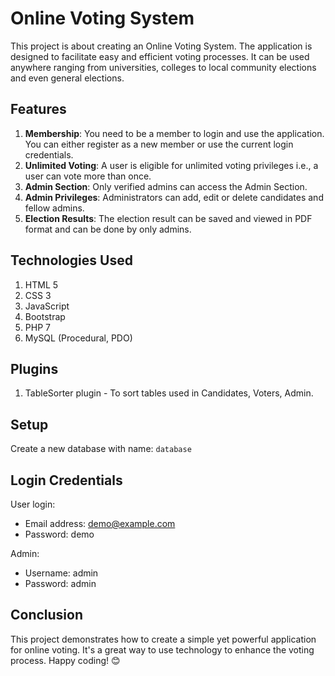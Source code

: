 # Online Voting System

This project is about creating an Online Voting System. The application is designed to facilitate easy and efficient voting processes. It can be used anywhere ranging from universities, colleges to local community elections and even general elections.

## Features

1. **Membership**: You need to be a member to login and use the application. You can either register as a new member or use the current login credentials.
2. **Unlimited Voting**: A user is eligible for unlimited voting privileges i.e., a user can vote more than once.
3. **Admin Section**: Only verified admins can access the Admin Section.
4. **Admin Privileges**: Administrators can add, edit or delete candidates and fellow admins.
5. **Election Results**: The election result can be saved and viewed in PDF format and can be done by only admins.

## Technologies Used

1. HTML 5
2. CSS 3
3. JavaScript
4. Bootstrap
5. PHP 7 
6. MySQL (Procedural, PDO)

## Plugins

1. TableSorter plugin - To sort tables used in Candidates, Voters, Admin.

## Setup

Create a new database with name: `database`

## Login Credentials

User login:
- Email address: demo@example.com
- Password: demo

Admin:
- Username: admin
- Password: admin

## Conclusion

This project demonstrates how to create a simple yet powerful application for online voting. It's a great way to use technology to enhance the voting process. Happy coding! 😊
